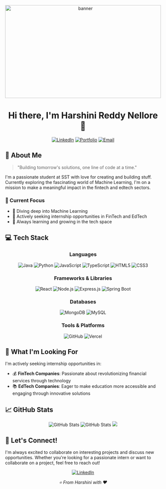 <div align="center">
  <img src="https://images.unsplash.com/photo-1633356122544-f134324a6cee?q=80&w=2070&auto=format&fit=crop" width="100%" height="300" alt="banner" style="object-fit: cover;">
  
  # Hi there, I'm Harshini Reddy Nellore 👋
  
  [![LinkedIn](https://img.shields.io/badge/LinkedIn-Connect-blue?style=for-the-badge&logo=linkedin)](https://www.linkedin.com/in/harshini-reddy-nellore-4540ba285/)
  [![Portfolio](https://img.shields.io/badge/Portfolio-Visit-green?style=for-the-badge&logo=google-chrome)](https://harshini-dev-portfolio.vercel.app/)
  [![Email](https://img.shields.io/badge/Email-Contact-red?style=for-the-badge&logo=gmail)](mailto:harshinireddynellore@gmail.com)
</div>

## 🚀 About Me

> "Building tomorrow's solutions, one line of code at a time."

I'm a passionate student at SST with love for creating and building stuff. Currently exploring the fascinating world of Machine Learning, I'm on a mission to make a meaningful impact in the fintech and edtech sectors.

### 🎯 Current Focus
- 🤖 Diving deep into Machine Learning
- 💼 Actively seeking internship opportunities in FinTech and EdTech
- 🌱 Always learning and growing in the tech space

## 💻 Tech Stack

<div align="center">

### Languages
![Java](https://img.shields.io/badge/Java-ED8B00?style=for-the-badge&logo=openjdk&logoColor=white)
![Python](https://img.shields.io/badge/Python-3776AB?style=for-the-badge&logo=python&logoColor=white)
![JavaScript](https://img.shields.io/badge/JavaScript-F7DF1E?style=for-the-badge&logo=javascript&logoColor=black)
![TypeScript](https://img.shields.io/badge/TypeScript-007ACC?style=for-the-badge&logo=typescript&logoColor=white)
![HTML5](https://img.shields.io/badge/HTML5-E34F26?style=for-the-badge&logo=html5&logoColor=white)
![CSS3](https://img.shields.io/badge/CSS3-1572B6?style=for-the-badge&logo=css3&logoColor=white)

### Frameworks & Libraries
![React](https://img.shields.io/badge/React-20232A?style=for-the-badge&logo=react&logoColor=61DAFB)
![Node.js](https://img.shields.io/badge/Node.js-339933?style=for-the-badge&logo=nodedotjs&logoColor=white)
![Express.js](https://img.shields.io/badge/Express.js-000000?style=for-the-badge&logo=express&logoColor=white)
![Spring Boot](https://img.shields.io/badge/Spring_Boot-6DB33F?style=for-the-badge&logo=spring-boot&logoColor=white)

### Databases
![MongoDB](https://img.shields.io/badge/MongoDB-4EA94B?style=for-the-badge&logo=mongodb&logoColor=white)
![MySQL](https://img.shields.io/badge/MySQL-005C84?style=for-the-badge&logo=mysql&logoColor=white)

### Tools & Platforms
![GitHub](https://img.shields.io/badge/GitHub-100000?style=for-the-badge&logo=github&logoColor=white)
![Vercel](https://img.shields.io/badge/Vercel-000000?style=for-the-badge&logo=vercel&logoColor=white)

</div>

## 🌟 What I'm Looking For

I'm actively seeking internship opportunities in:
- 💰 **FinTech Companies**: Passionate about revolutionizing financial services through technology
- 📚 **EdTech Companies**: Eager to make education more accessible and engaging through innovative solutions

## 📈 GitHub Stats

<div align="center">
  <img src="https://github-readme-stats.vercel.app/api?username=harshinireddy05&theme=radical&show_icons=true&hide_border=true&count_private=true" alt="GitHub Stats">
  <img src="https://github-readme-streak-stats.herokuapp.com/?user=harshinireddy05&theme=radical&hide_border=true" alt="GitHub Stats">
  <img src="https://github-readme-stats.vercel.app/api/top-langs/?username=harshinireddy05&theme=radical&show_icons=true&hide_border=true&layout=compact">
</div>

## 🤝 Let's Connect!

I'm always excited to collaborate on interesting projects and discuss new opportunities. Whether you're looking for a passionate intern or want to collaborate on a project, feel free to reach out!

<div align="center">
  
[![LinkedIn](https://img.shields.io/badge/Let's_Connect!-0077B5?style=for-the-badge&logo=linkedin&logoColor=white)](https://linkedin.com/in/your-profile)

</div>

<div align="center">
  <i>⭐️ From Harshini with ❤️</i>
</div>
